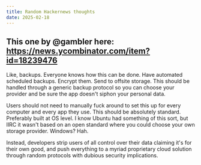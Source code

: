 ```yaml
---
title: Random Hackernews thoughts
date: 2025-02-18
---
```


## This one by @gambler here: https://news.ycombinator.com/item?id=18239476

Like, backups. Everyone knows how this can be done. Have automated scheduled
backups. Encrypt them. Send to offsite storage. This should be handled through a
generic backup protocol so you can choose your provider and be sure the app
doesn't siphon your personal data.

Users should not need to manually fuck around to set this up for every computer
and every app they use. This should be absolutely standard. Preferably built at
OS level. I know Ubuntu had something of this sort, but IIRC it wasn't based on
an open standard where you could choose your own storage provider. Windows? Hah.

Instead, developers strip users of all control over their data claiming it's for
their own good, and push everything to a myriad proprietary cloud solution
through random protocols with dubious security implications.

